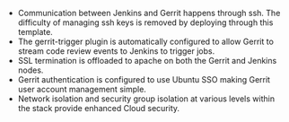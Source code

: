 - Communication between Jenkins and Gerrit happens through ssh. The difficulty of
  managing ssh keys is removed by deploying through this template.
- The gerrit-trigger plugin is automatically configured to allow Gerrit to
  stream code review events to Jenkins to trigger jobs.
- SSL termination is offloaded to apache on both the Gerrit and Jenkins
  nodes.
- Gerrit authentication is configured to use Ubuntu SSO making Gerrit user
  account management simple.
- Network isolation and security group isolation at various levels within
  the stack provide enhanced Cloud security.
